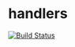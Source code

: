 # handlers

[![Build Status](https://travis-ci.org/atomisthqa/handlers.svg?branch=master)](https://travis-ci.org/atomisthqa/handlers)


 

 

